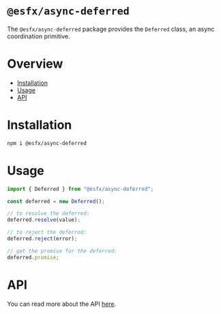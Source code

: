 # `@esfx/async-deferred`

The `@esfx/async-deferred` package provides the `Deferred` class, an async coordination primitive.

# Overview

* [Installation](#installation)
* [Usage](#usage)
* [API](#api)

# Installation

```sh
npm i @esfx/async-deferred
```

# Usage

```ts
import { Deferred } from "@esfx/async-deferred";

const deferred = new Deferred();

// to resolve the deferred:
deferred.resolve(value);

// to reject the deferred:
deferred.reject(error);

// get the promise for the deferred:
deferred.promise;
```

# API

You can read more about the API [here](https://esfx.github.io/esfx/api/async-deferred.html).
